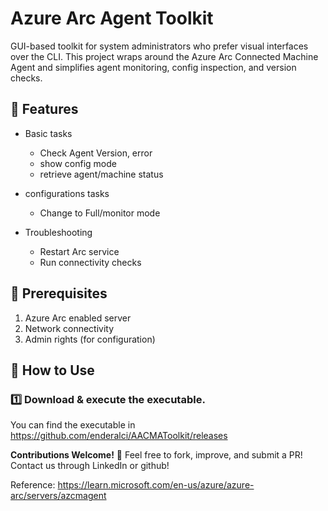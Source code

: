 # Azure Arc Agent Toolkit

GUI-based toolkit for system administrators who prefer visual interfaces over the CLI. This project wraps around the Azure Arc Connected Machine Agent and simplifies agent monitoring, config inspection, and version checks.

## 🚀 Features

- Basic tasks
  - Check Agent Version, error
  - show config mode
  - retrieve agent/machine status

- configurations tasks
  - Change to Full/monitor mode

- Troubleshooting
  - Restart Arc service
  - Run connectivity checks

## 📌 Prerequisites

1. Azure Arc enabled server
2. Network connectivity
3. Admin rights (for configuration)

## 📄 How to Use

### 1️⃣ Download & execute the executable.

You can find the executable in https://github.com/enderalci/AACMAToolkit/releases

**Contributions Welcome!** 🤝 Feel free to fork, improve, and submit a PR!
Contact us through LinkedIn or github!

Reference: https://learn.microsoft.com/en-us/azure/azure-arc/servers/azcmagent
